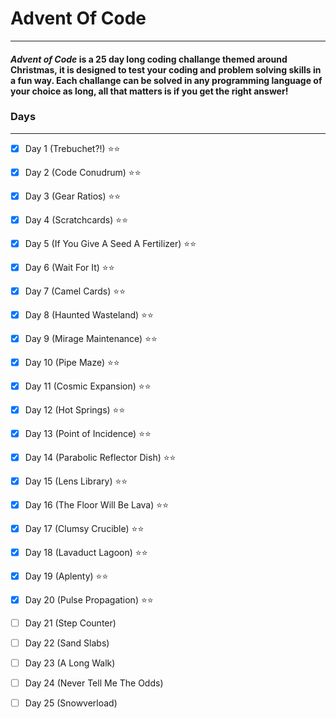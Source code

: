 # **Advent Of Code**
---
#### **_Advent of Code_** is a 25 day long coding challange themed around Christmas, it is designed to test your coding and problem solving skills in a fun way. Each challange can be solved in any programming language of your choice as long, all that matters is if you get the right answer! 
### Days
---
- [x] Day 1 (Trebuchet?!) ⭐⭐
- [x] Day 2 (Code Conudrum) ⭐⭐
- [x] Day 3 (Gear Ratios) ⭐⭐
- [x] Day 4 (Scratchcards) ⭐⭐
- [x] Day 5 (If You Give A Seed A Fertilizer) ⭐⭐
- [x] Day 6 (Wait For It) ⭐⭐
- [x] Day 7 (Camel Cards) ⭐⭐
- [x] Day 8 (Haunted Wasteland) ⭐⭐
- [x] Day 9 (Mirage Maintenance) ⭐⭐
- [x] Day 10 (Pipe Maze) ⭐⭐
- [x] Day 11 (Cosmic Expansion) ⭐⭐
- [x] Day 12 (Hot Springs) ⭐⭐
- [x] Day 13 (Point of Incidence) ⭐⭐
- [x] Day 14 (Parabolic Reflector Dish) ⭐⭐
- [x] Day 15 (Lens Library) ⭐⭐
- [x] Day 16 (The Floor Will Be Lava) ⭐⭐
- [x] Day 17 (Clumsy Crucible) ⭐⭐
- [x] Day 18 (Lavaduct Lagoon) ⭐⭐
- [x] Day 19 (Aplenty) ⭐⭐
- [x] Day 20 (Pulse Propagation) ⭐⭐
- [ ] Day 21 (Step Counter)
- [ ] Day 22 (Sand Slabs)
- [ ] Day 23 (A Long Walk)
- [ ] Day 24 (Never Tell Me The Odds)
- [ ] Day 25 (Snowverload)




